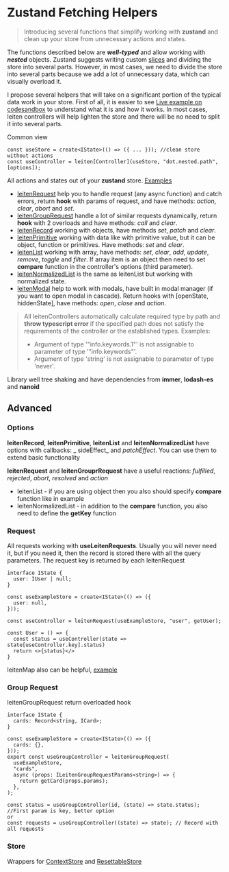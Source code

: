 # Zustand Fetching Helpers

> Introducing several functions that simplify working with **zustand** and clean up your store from unnecessary actions
> and states.

The functions described below are _**well-typed**_ and allow working with _**nested**_ objects. Zustand suggests writing
custom [slices](https://github.com/pmndrs/zustand/blob/main/docs/guides/slices-pattern.md) and dividing the store into
several parts. However, in most cases, we need to divide the store into several parts because we add a lot of
unnecessary data, which can visually overload it.

I propose several helpers that will take on a significant portion of the typical data work in your store. First of all,
it is easier to see
[Live example on codesandbox](https://codesandbox.io/p/sandbox/bitter-lake-w57ywe?selection=%5B%7B%22endColumn%22%3A44%2C%22endLineNumber%22%3A49%2C%22startColumn%22%3A44%2C%22startLineNumber%22%3A49%7D%5D&file=%2Fsrc%2Frequest%2FRequest.tsx)
to understand what it is and how it works. In most cases, leiten controllers will help lighten the
store and there will be no need to split it into several parts.

Common view

```tsx
const useStore = create<IState>(() => ({ ... })); //clean store without actions
const useController = leiten[Controller](useStore, "dot.nested.path", [options]);
```

All actions and states out of your **zustand**
store. [Examples](https://github.com/Hecmatyar/zustand-fetching/tree/main/src/examples/controllers)

- [leitenRequest](https://github.com/Hecmatyar/zustand-fetching/blob/main/src/examples/controllers/1_Controller_Request.tsx)
  help you to handle request (any async function) and catch errors, return **hook** with params of request, and have
  methods: _action_, _clear_, _abort_ and _set_.
- [leitenGroupRequest](https://github.com/Hecmatyar/zustand-fetching/blob/main/src/examples/controllers/6_Controller_GroupRequest.tsx)
  handle a lot of similar requests dynamically, return **hook** with 2 overloads and have methods: _call_ and _clear_.
- [leitenRecord](https://github.com/Hecmatyar/zustand-fetching/blob/main/src/examples/controllers/2_Controller_Record.tsx)
  working with objects, have methods _set_, _patch_ and _clear_.
- [leitenPrimitive](https://github.com/Hecmatyar/zustand-fetching/blob/main/src/examples/controllers/3_Controller_Primitive.tsx)
  working with data like with primitive value, but it can be object, function or primitives.
  Have methods: _set_ and _clear_.
- [leitenList](https://github.com/Hecmatyar/zustand-fetching/blob/main/src/examples/controllers/4_Controller_List.tsx)
  working with array, have methods: _set_, _clear_, _add_, _update_, _remove_, _toggle_ and _filter_. If array item is
  an
  object then need to set **compare** function in the controller's options (third parameter).
- [leitenNormalizedList](https://github.com/Hecmatyar/zustand-fetching/blob/main/src/examples/controllers/4_Controller_List.tsx)
  is the same as leitenList but working with normalized state.
- [leitenModal](https://github.com/Hecmatyar/zustand-fetching/blob/main/src/examples/controllers/5_Controller_Modal.tsx)
  help to work with modals, have built in modal manager (if you want to open modal in cascade). Return hooks
  with [openState, hiddenState], have methods: _open_, _close_ and _action_.

> All leitenControllers automatically calculate required type by path and **throw typescript error** if the specified
> path does not satisfy the requirements of the controller or the established types.
> Examples:
>- Argument of type '"info.keywords.1"' is not assignable to parameter of type '"info.keywords"'.
>- Argument of type 'string' is not assignable to parameter of type 'never'.

Library well tree shaking and have dependencies from **immer**, **lodash-es** and **nanoid**

## Advanced

### Options

**leitenRecord**, **leitenPrimitive**, **leitenList** and **leitenNormalizedList** have options with callbacks: _
sideEffect_ and _patchEffect_. You can use them to extend basic functionality

**leitenRequest** and **leitenGrouprRequest** have a useful reactions: _fulfilled_, _rejected_, _abort_, _resolved_
and _action_

- leitenList - if you are using object then you also should specify **compare** function like in example
- leitenNormalizedList - in addition to the **compare** function, you also need to define the **getKey** function

### Request

All requests working with **useLeitenRequests**. Usually you will never need it, but if you need it, then the record is
stored there with all the query parameters. The request key is returned by each leitenRequest

```tsx
interface IState {
  user: IUser | null;
}

const useExampleStore = create<IState>(() => ({
  user: null,
}));

const useController = leitenRequest(useExampleStore, "user", getUser);

const User = () => {
  const status = useController(state => state[useController.key].status)
  return <>{status}</>
}
```

leitenMap also can be
helpful, [example](https://github.com/Hecmatyar/zustand-fetching/blob/main/src/examples/controllers/6_Controller_GroupRequest.tsx)

### Group Request

leitenGroupRequest return overloaded hook

```tsx
interface IState {
  cards: Record<string, ICard>;
}

const useExampleStore = create<IState>(() => ({
  cards: {},
}));
export const useGroupController = leitenGroupRequest(
  useExampleStore,
  "cards",
  async (props: ILeitenGroupRequestParams<string>) => {
    return getCard(props.params);
  },
);

const status = useGroupController(id, (state) => state.status); //First param is key, better option
or
const requests = useGroupController((state) => state); // Record with all requests
```

### Store

Wrappers for [ContextStore](https://github.com/Hecmatyar/zustand-fetching/blob/main/src/examples/store/ContextStore.tsx)
and [ResettableStore](https://github.com/Hecmatyar/zustand-fetching/blob/main/src/examples/store/ResettableStore.tsx)
